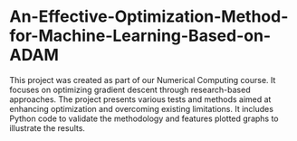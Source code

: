# An-Effective-Optimization-Method-for-Machine-Learning-Based-on-ADAM
This project was created as part of our Numerical Computing course. It focuses on optimizing gradient descent through research-based approaches. The project presents various tests and methods aimed at enhancing optimization and overcoming existing limitations. It includes Python code to validate the methodology and features plotted graphs to illustrate the results.
